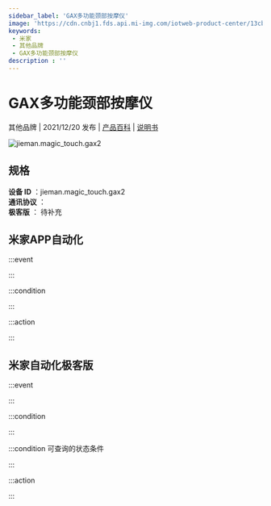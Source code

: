 ```yaml
---
sidebar_label: 'GAX多功能颈部按摩仪'
image: 'https://cdn.cnbj1.fds.api.mi-img.com/iotweb-product-center/13cbccb1a51409d08fb5f93a8419ac94_1637638073185.png?GalaxyAccessKeyId=AKVGLQWBOVIRQ3XLEW&Expires=9223372036854775807&Signature=WTHtd/QV+splQy/fzGErGWgl4vU='
keywords: 
 - 米家
 - 其他品牌
 - GAX多功能颈部按摩仪
description : ''
---
```

# GAX多功能颈部按摩仪

其他品牌 | 2021/12/20 发布 | [产品百科](https://home.mi.com/webapp/content/baike/product/index.html?model=jieman.magic_touch.gax2/) | [说明书](https://home.mi.com/views/introduction.html?model=jieman.magic_touch.gax2&region=cn)

![jieman.magic_touch.gax2](https://cdn.cnbj1.fds.api.mi-img.com/iotweb-product-center/13cbccb1a51409d08fb5f93a8419ac94_1637638073185.png?GalaxyAccessKeyId=AKVGLQWBOVIRQ3XLEW&Expires=9223372036854775807&Signature=WTHtd/QV+splQy/fzGErGWgl4vU=)

## 规格  
> 
**设备 ID** ：jieman.magic_touch.gax2  
**通讯协议** ：  
**极客版**  ： 待补充 


## 米家APP自动化  

:::event  

:::

:::condition  

:::

:::action   

:::

## 米家自动化极客版  

:::event  

:::

:::condition  

:::

:::condition 可查询的状态条件  

:::

:::action  

:::

        
